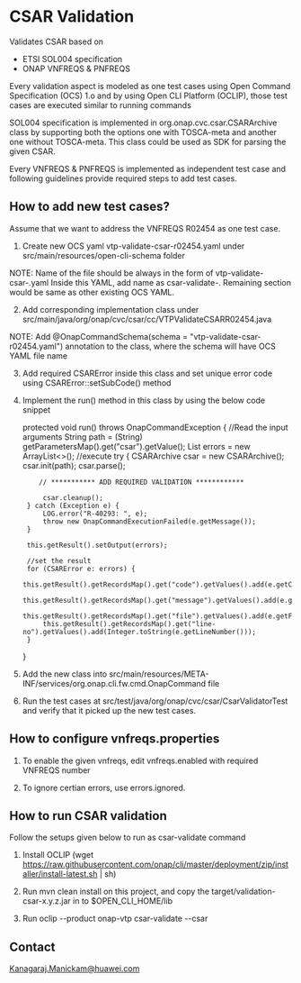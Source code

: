 CSAR Validation
===============
Validates CSAR based on
* ETSI SOL004 specification
* ONAP VNFREQS & PNFREQS

Every validation aspect is modeled as one test cases using Open Command Specification (OCS) 1.o
and by using Open CLI Platform (OCLIP), those test cases are executed similar to running commands

SOL004 specification is implemented in org.onap.cvc.csar.CSARArchive class by supporting both the
options one with TOSCA-meta and another one without TOSCA-meta. This class could be used as SDK for
parsing the given CSAR.

Every VNFREQS & PNFREQS is implemented as independent test case and following guidelines provide
required steps to add test cases.

How to add new test cases?
--------------------------
Assume that we want to address the VNFREQS  R02454 as one test case.

1. Create new OCS yaml vtp-validate-csar-r02454.yaml under src/main/resources/open-cli-schema folder

NOTE:
Name of the file should be always in the form of vtp-validate-csar-<VNFREWQS-Number>.yaml
Inside this YAML, add name as csar-validate-<VNFREWQS-Number>.
Remaining section would be same as other existing OCS YAML.

2. Add corresponding implementation class under src/main/java/org/onap/cvc/csar/cc/VTPValidateCSARR02454.java

NOTE:
Add @OnapCommandSchema(schema = "vtp-validate-csar-r02454.yaml") annotation to the class, where the schema will
have OCS YAML file name

3. Add required CSARError inside this class and set unique error code using CSARError::setSubCode() method

4. Implement the run() method in this class by using the below code snippet

    protected void run() throws OnapCommandException {
        //Read the input arguments
        String path = (String) getParametersMap().get("csar").getValue();
        List<CSARError> errors = new ArrayList<>();
        //execute
        try {
            CSARArchive csar = new CSARArchive();
            csar.init(path);
            csar.parse();

           // *********** ADD REQUIRED VALIDATION ************

            csar.cleanup();
        } catch (Exception e) {
            LOG.error("R-40293: ", e);
            throw new OnapCommandExecutionFailed(e.getMessage());
        }

        this.getResult().setOutput(errors);

        //set the result
        for (CSARError e: errors) {
            this.getResult().getRecordsMap().get("code").getValues().add(e.getCode());
            this.getResult().getRecordsMap().get("message").getValues().add(e.getMessage());
            this.getResult().getRecordsMap().get("file").getValues().add(e.getFile());
            this.getResult().getRecordsMap().get("line-no").getValues().add(Integer.toString(e.getLineNumber()));
        }
   }

5. Add the new class into src/main/resources/META-INF/services/org.onap.cli.fw.cmd.OnapCommand file

6. Run the test cases at src/test/java/org/onap/cvc/csar/CsarValidatorTest and verify that it picked up the new test cases.

How to configure vnfreqs.properties
-----------------------------------

1. To enable the given vnfreqs, edit vnfreqs.enabled with required VNFREQS number

2. To ignore certian errors, use errors.ignored.

How to run CSAR validation
--------------------------
Follow the setups given below to run as csar-validate command

1. Install OCLIP (wget https://raw.githubusercontent.com/onap/cli/master/deployment/zip/installer/install-latest.sh | sh)

2. Run mvn clean install on this project, and copy the target/validation-csar-x.y.z.jar in to $OPEN_CLI_HOME/lib

3. Run oclip --product onap-vtp csar-validate --csar <CSAR path>

Contact
-------
Kanagaraj.Manickam@huawei.com
